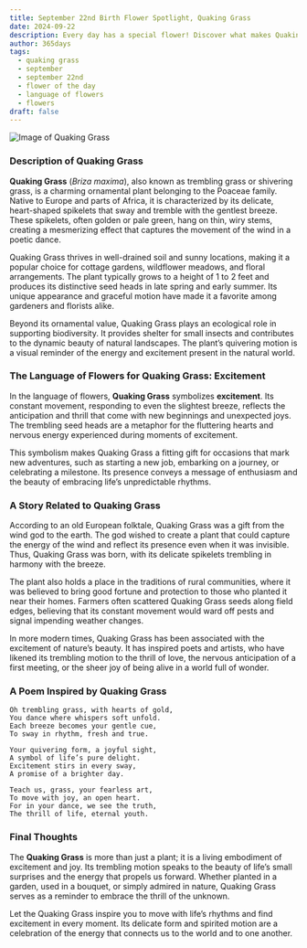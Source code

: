 ```yaml
---
title: September 22nd Birth Flower Spotlight, Quaking Grass
date: 2024-09-22
description: Every day has a special flower! Discover what makes Quaking Grass unique as today’s birth flower and its symbolic meaning.
author: 365days
tags:
  - quaking grass
  - september
  - september 22nd
  - flower of the day
  - language of flowers
  - flowers
draft: false
---
```


![Image of Quaking Grass](https://cdn.pixabay.com/photo/2017/06/30/13/13/hjertegrs-2458228_640.jpg#center)


### Description of Quaking Grass

**Quaking Grass** (_Briza maxima_), also known as trembling grass or shivering grass, is a charming ornamental plant belonging to the Poaceae family. Native to Europe and parts of Africa, it is characterized by its delicate, heart-shaped spikelets that sway and tremble with the gentlest breeze. These spikelets, often golden or pale green, hang on thin, wiry stems, creating a mesmerizing effect that captures the movement of the wind in a poetic dance.

Quaking Grass thrives in well-drained soil and sunny locations, making it a popular choice for cottage gardens, wildflower meadows, and floral arrangements. The plant typically grows to a height of 1 to 2 feet and produces its distinctive seed heads in late spring and early summer. Its unique appearance and graceful motion have made it a favorite among gardeners and florists alike.

Beyond its ornamental value, Quaking Grass plays an ecological role in supporting biodiversity. It provides shelter for small insects and contributes to the dynamic beauty of natural landscapes. The plant’s quivering motion is a visual reminder of the energy and excitement present in the natural world.

### The Language of Flowers for Quaking Grass: Excitement

In the language of flowers, **Quaking Grass** symbolizes **excitement**. Its constant movement, responding to even the slightest breeze, reflects the anticipation and thrill that come with new beginnings and unexpected joys. The trembling seed heads are a metaphor for the fluttering hearts and nervous energy experienced during moments of excitement.

This symbolism makes Quaking Grass a fitting gift for occasions that mark new adventures, such as starting a new job, embarking on a journey, or celebrating a milestone. Its presence conveys a message of enthusiasm and the beauty of embracing life’s unpredictable rhythms.

### A Story Related to Quaking Grass

According to an old European folktale, Quaking Grass was a gift from the wind god to the earth. The god wished to create a plant that could capture the energy of the wind and reflect its presence even when it was invisible. Thus, Quaking Grass was born, with its delicate spikelets trembling in harmony with the breeze.

The plant also holds a place in the traditions of rural communities, where it was believed to bring good fortune and protection to those who planted it near their homes. Farmers often scattered Quaking Grass seeds along field edges, believing that its constant movement would ward off pests and signal impending weather changes.

In more modern times, Quaking Grass has been associated with the excitement of nature’s beauty. It has inspired poets and artists, who have likened its trembling motion to the thrill of love, the nervous anticipation of a first meeting, or the sheer joy of being alive in a world full of wonder.

### A Poem Inspired by Quaking Grass

```
Oh trembling grass, with hearts of gold,  
You dance where whispers soft unfold.  
Each breeze becomes your gentle cue,  
To sway in rhythm, fresh and true.  

Your quivering form, a joyful sight,  
A symbol of life’s pure delight.  
Excitement stirs in every sway,  
A promise of a brighter day.  

Teach us, grass, your fearless art,  
To move with joy, an open heart.  
For in your dance, we see the truth,  
The thrill of life, eternal youth.  
```

### Final Thoughts

The **Quaking Grass** is more than just a plant; it is a living embodiment of excitement and joy. Its trembling motion speaks to the beauty of life’s small surprises and the energy that propels us forward. Whether planted in a garden, used in a bouquet, or simply admired in nature, Quaking Grass serves as a reminder to embrace the thrill of the unknown.

Let the Quaking Grass inspire you to move with life’s rhythms and find excitement in every moment. Its delicate form and spirited motion are a celebration of the energy that connects us to the world and to one another.
